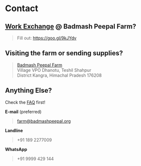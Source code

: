 <!--
Title: Contact us
Scripts:


 

-->

Contact
==========

[Work Exchange](/?p=workexchange) @ Badmash Peepal Farm?
----------

> Fill out: https://goo.gl/9kJYdv

Visiting the farm or sending supplies?
----------

> [Badmash Peepal Farm]( ?p=directions )  
> Village VPO Dhanotu, Teshil Shahpur  
> District Kangra, Himachal Pradesh 176208

Anything Else? 
----------
Check the [FAQ](/?p=faq) first!

**E-mail**  (preferred)

> farm@badmashpeepal.org

**Landline**  
	
> +91 189 2277009

**WhatsApp**  
	
> +91 9999 429 144



<!-- 

**Facebook**

> <div class="fb-page" data-href="https://www.facebook.com/badmashpeepal/" data-tabs="messages" data-width="400" data-height="400" data-small-header="true" data-adapt-container-width="true" data-hide-cover="true" data-show-facepile="true"><div class="fb-xfbml-parse-ignore"><blockquote cite="https://www.facebook.com/badmashpeepal/"><a href="https://www.facebook.com/badmashpeepal/">Badmash Peepal</a></blockquote></div></div>

- /javascripts/twitter.js
- 
**Twitter**

> <a class="twitter-timeline" data-dnt="true" href="https://twitter.com/BadmashPeepal" data-widget-id="687524108473520128">Tweets by @BadmashPeepal</a>


- //static.medium.com/embed.js

**Medium**

> <a class="m-profile" href="https://medium.com/@badmashpeepal">Badmash Peepal</a>
-->

